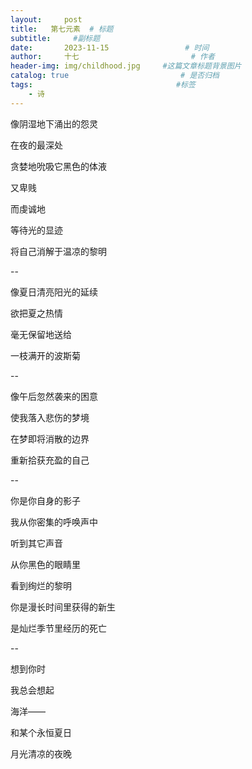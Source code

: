 ```yaml
---
layout:     post                       
title:   第七元素  # 标题
subtitle:     #副标题
date:       2023-11-15                 # 时间
author:     十七                         # 作者
header-img: img/childhood.jpg     #这篇文章标题背景图片
catalog: true                         # 是否归档
tags:                                #标签
    - 诗
---
```

像阴湿地下涌出的怨灵

在夜的最深处

贪婪地吮吸它黑色的体液

又卑贱

而虔诚地

等待光的显迹

将自己消解于温凉的黎明

--

像夏日清亮阳光的延续

欲把夏之热情

毫无保留地送给

一枝满开的波斯菊 

--

像午后忽然袭来的困意

使我落入悲伤的梦境

在梦即将消散的边界

重新拾获充盈的自己

--

你是你自身的影子

我从你密集的呼唤声中

听到其它声音

从你黑色的眼睛里

看到绚烂的黎明

你是漫长时间里获得的新生

是灿烂季节里经历的死亡

--

想到你时

我总会想起

海洋——

和某个永恒夏日

月光清凉的夜晚

